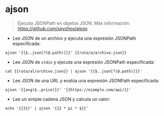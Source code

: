 # ajson

> Ejecuta JSONPath en objetos JSON.
> Más información: <https://github.com/spyzhov/ajson>.

- Lee JSON de un archivo y ejecuta una expresión JSONPath especificada:

`ajson '{{$..json[?(@.path)]}}' {{ruta/a/archivo.json}}`

- Lee JSON de `stdin` y ejecuta una expresión JSONPath especificada:

`cat {{ruta/al/archivo.json}} | ajson '{{$..json[?(@.path)]}}'`

- Lee JSON de una URL y evalúa una expresión JSONPath especificada:

`ajson '{{avg($..price)}}' '{{https://ejemplo.com/api/}}'`

- Lee un simple cadena JSON y calcula un valor:

`echo '{{3}}' | ajson '{{2 * pi * $}}'`
